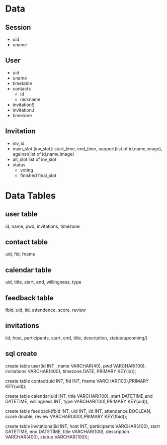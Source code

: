 # Data
## Session
+ uid
+ uname

## User
+ uid
+ uname
+ timetable
+ contacts
  + id
  + nickname
+ invitationS
+ invitationJ
+ timezone

## Invitation
+ inv_id
+ main_slot
  [inv_slot]: start_time, end_time, support(list of id,name,image), against(list of id,name,image)
+ alt_slot
  list of inv_slot
+ status
  + voting
  + finished
    final_slot


# Data Tables

## user table
id, name, pwd, invitations, timezone

## contact table
uid, fid, fname

## calendar table
uid, title, start, end, willingness, type

## feedback table
fbid, uid, iid, attendence, score, review

## invitations
iid, host, participants, start, end, title, description, status(upcoming/)


## sql create
create table user(id INT , name VARCHAR(40), pwd VARCHAR(100), invitations VARCHAR(400), timezone DATE, PRIMARY KEY(id));

create table contact(uid INT, fid INT, fname VARCHAR(100),PRIMARY KEY(uid));

create table calendar(uid INT, title VARCHAR(100), start DATETIME,end DATETIME, willingness INT, type VARCHAR(100),PRIMARY KEY(uid));

create table feedback(fbid INT, uid INT, iid INT, attendence BOOLEAN, score double,  review VARCHAR(400),PRIMARY KEY(fbid));

create table invitations(iid INT, host INT, participants VARCHAR(400), start DATETIME, end DATETIME, title VARCHAR(100), description VARCHAR(400), statue VARCHAR(100));
